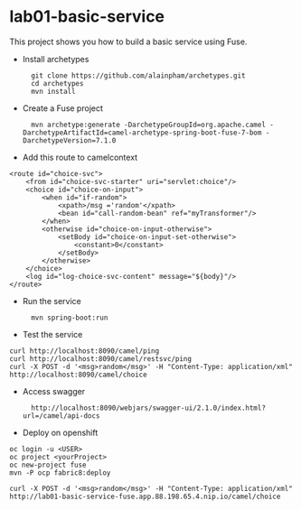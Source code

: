 # lab01-basic-service

This project shows you how to build a basic service using Fuse.

* Install archetypes

		git clone https://github.com/alainpham/archetypes.git
		cd archetypes
		mvn install
	
* Create a Fuse project
	
		mvn archetype:generate -DarchetypeGroupId=org.apache.camel -DarchetypeArtifactId=camel-archetype-spring-boot-fuse-7-bom -DarchetypeVersion=7.1.0
	
* Add this route to camelcontext

```
<route id="choice-svc">
    <from id="choice-svc-starter" uri="servlet:choice"/>
    <choice id="choice-on-input">
        <when id="if-random">
            <xpath>/msg ='random'</xpath>
            <bean id="call-random-bean" ref="myTransformer"/>
        </when>
        <otherwise id="choice-on-input-otherwise">
            <setBody id="choice-on-input-set-otherwise">
                <constant>0</constant>
            </setBody>
        </otherwise>
    </choice>
    <log id="log-choice-svc-content" message="${body}"/>
</route>
```
* Run the service
	
		mvn spring-boot:run

* Test the service

```
curl http://localhost:8090/camel/ping
curl http://localhost:8090/camel/restsvc/ping
curl -X POST -d '<msg>random</msg>' -H "Content-Type: application/xml"  http://localhost:8090/camel/choice
```

* Access swagger

		http://localhost:8090/webjars/swagger-ui/2.1.0/index.html?url=/camel/api-docs

* Deploy on openshift

```
oc login -u <USER>
oc project <yourProject>
oc new-project fuse 
mvn -P ocp fabric8:deploy

curl -X POST -d '<msg>random</msg>' -H "Content-Type: application/xml"  http://lab01-basic-service-fuse.app.88.198.65.4.nip.io/camel/choice
```

